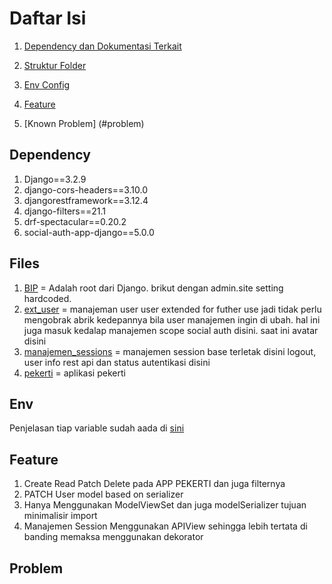 # Daftar Isi

1. [Dependency dan Dokumentasi Terkait](#dependency)

2. [Struktur Folder](#files)

3. [Env Config](#env)

4. [Feature](#feature)

5. [Known Problem] (#problem)
## Dependency

1. Django==3.2.9
2. django-cors-headers==3.10.0
3. djangorestframework==3.12.4
4. django-filters==21.1
5. drf-spectacular==0.20.2
6. social-auth-app-django==5.0.0

## Files

1. [BIP](./BIP) = Adalah root dari Django. brikut dengan admin.site setting hardcoded.
2. [ext_user](./ext_user) = manajeman user user extended for futher use jadi tidak perlu mengobrak abrik kedepannya bila user manajemen ingin di ubah. hal ini juga masuk kedalap manajemen scope social auth disini. saat ini avatar disini
3. [manajemen_sessions](./manajemen_sessions) = manajemen session base terletak disini logout, user info rest api dan status autentikasi disini
4. [pekerti](./pekerti) = aplikasi pekerti

## Env
Penjelasan tiap variable sudah aada di [sini](./config.ini)

## Feature
1. Create Read Patch Delete pada APP PEKERTI dan juga filternya
2. PATCH User model based on serializer
3. Hanya Menggunakan ModelViewSet dan juga modelSerializer tujuan minimalisir import
4. Manajemen Session Menggunakan APIView sehingga lebih tertata di banding memaksa menggunakan dekorator

## Problem
